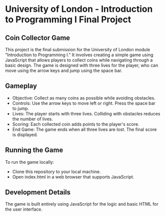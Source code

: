 # University of London - Introduction to Programming I Final Project
## Coin Collector Game
This project is the final submission for the University of London module "Introduction to Programming I." It involves creating a simple game using JavaScript that allows players to collect coins while navigating through a basic design. The game is designed with three lives for the player, who can move using the arrow keys and jump using the space bar.

## Gameplay
- Objective: Collect as many coins as possible while avoiding obstacles.
- Controls: Use the arrow keys to move left or right. Press the space bar to jump.
- Lives: The player starts with three lives. Colliding with obstacles reduces the number of lives.
- Scoring: Each collected coin adds points to the player's score.
- End Game: The game ends when all three lives are lost. The final score is displayed.

## Running the Game
To run the game locally:

- Clone this repository to your local machine.
- Open index.html in a web browser that supports JavaScript.

## Development Details
The game is built entirely using JavaScript for the logic and basic HTML for the user interface.

